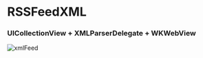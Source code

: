 # RSSFeedXML
### UICollectionView + XMLParserDelegate + WKWebView


![xmlFeed](https://user-images.githubusercontent.com/30910230/65692886-11c1f080-e07c-11e9-9051-6ee3cdd4a483.gif)
